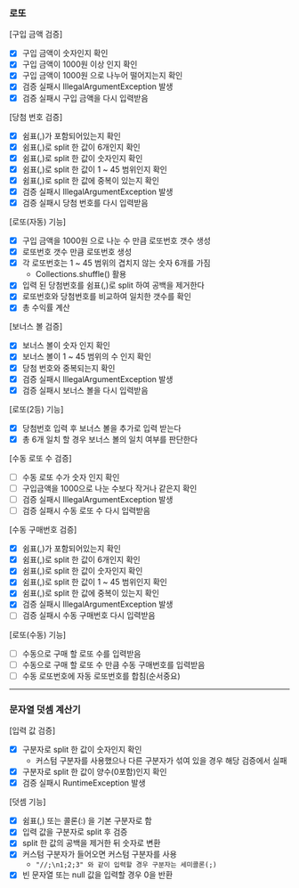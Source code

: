 ### 로또
[구입 금액 검증]
* [x] 구입 금액이 숫자인지 확인
* [x] 구입 금액이 1000원 이상 인지 확인
* [x] 구입 금액이 1000원 으로 나누어 떨어지는지 확인
* [x] 검증 실패시 IllegalArgumentException 발생
* [x] 검증 실패시 구입 금액을 다시 입력받음

[당첨 번호 검증]
* [x] 쉼표(,)가 포함되어있는지 확인
* [x] 쉼표(,)로 split 한 값이 6개인지 확인
* [x] 쉼표(,)로 split 한 값이 숫자인지 확인
* [x] 쉼표(,)로 split 한 값이 1 ~ 45 범위인지 확인
* [x] 쉼표(,)로 split 한 값에 중복이 있는지 확인
* [x] 검증 실패시 IllegalArgumentException 발생
* [x] 검증 실패시 당첨 번호를 다시 입력받음

[로또(자동) 기능]
* [x] 구입 금액을 1000원 으로 나눈 수 만큼 로또번호 갯수 생성
* [x] 로또번호 갯수 만큼 로또번호 생성
* [x] 각 로또번호는 1 ~ 45 범위의 겹치지 않는 숫자 6개를 가짐
  * Collections.shuffle() 활용
* [x] 입력 된 당첨번호를 쉼표(,)로 split 하여 공백을 제거한다
* [x] 로또번호와 당첨번호를 비교하여 일치한 갯수를 확인
* [x] 총 수익률 계산

[보너스 볼 검증]
* [x] 보너스 볼이 숫자 인지 확인
* [x] 보너스 볼이 1 ~ 45 범위의 수 인지 확인
* [x] 당첨 번호와 중복되는지 확인
* [x] 검증 실패시 IllegalArgumentException 발생
* [x] 검증 실패시 보너스 볼을 다시 입력받음

[로또(2등) 기능]
* [x] 당첨번호 입력 후 보너스 볼을 추가로 입력 받는다
* [x] 총 6개 일치 할 경우 보너스 볼의 일치 여부를 판단한다

[수동 로또 수 검증]
* [ ] 수동 로또 수가 숫자 인지 확인
* [ ] 구입금액을 1000으로 나눈 수보다 작거나 같은지 확인
* [ ] 검증 실패시 IllegalArgumentException 발생
* [ ] 검증 실패시 수동 로또 수 다시 입력받음

[수동 구매번호 검증]
* [x] 쉼표(,)가 포함되어있는지 확인
* [x] 쉼표(,)로 split 한 값이 6개인지 확인
* [x] 쉼표(,)로 split 한 값이 숫자인지 확인
* [x] 쉼표(,)로 split 한 값이 1 ~ 45 범위인지 확인
* [x] 쉼표(,)로 split 한 값에 중복이 있는지 확인
* [x] 검증 실패시 IllegalArgumentException 발생
* [ ] 검증 실패시 수동 구매번호 다시 입력받음

[로또(수동) 기능]
* [ ] 수동으로 구매 할 로또 수를 입력받음
* [ ] 수동으로 구매 할 로또 수 만큼 수동 구매번호를 입력받음
* [ ] 수동 로또번호에 자동 로또번호를 합침(순서중요)

<hr>

### 문자열 덧셈 계산기
[입력 값 검증]
* [x] 구분자로 split 한 값이 숫자인지 확인
  * 커스텀 구분자를 사용했으나 다른 구분자가 섞여 있을 경우 해당 검증에서 실패
* [x] 구분자로 split 한 값이 양수(0포함)인지 확인
* [x] 검증 실패시 RuntimeException 발생

[덧셈 기능]
* [x] 쉼표(,) 또는 콜론(:) 을 기본 구분자로 함
* [x] 입력 값을 구분자로 split 후 검증
* [x] split 한 값의 공백을 제거한 뒤 숫자로 변환
* [x] 커스텀 구분자가 들어오면 커스텀 구분자를 사용
  * `"//;\n1;2;3" 와 같이 입력할 경우 구분자는 세미콜론(;)`
* [x] 빈 문자열 또는 null 값을 입력할 경우 0을 반환
